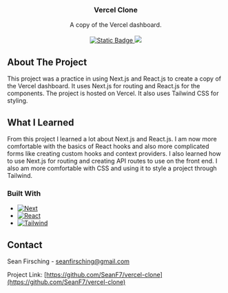 <a name="readme-top"></a>

<!-- PROJECT LOGO -->
<br />
<div align="center">
<h3 align="center">Vercel Clone</h3>
  <p align="center">
    A copy of the Vercel dashboard.
    <br />
    <br />
    <a href="https://vercel-clone-three.vercel.app/dashboard">
    <img alt="Static Badge" src="https://img.shields.io/badge/View%20Demo-000000?style=for-the-badge&logo=Vercel&logoColor=white">
    </a>
    <a href="https://linkedin.com/in/sean_firsching">
    <img src='https://img.shields.io/badge/linkedin-%230077B5.svg?style=for-the-badge&logo=linkedin&logoColor=white'/>
    </a>
  </p>
</div>

<!-- ABOUT THE PROJECT -->
## About The Project

This project was a practice in using Next.js and React.js to create a copy of the Vercel dashboard. It uses Next.js for routing and React.js for the components. The project is hosted on Vercel. It also uses Tailwind CSS for styling.

## What I Learned

From this project I learned a lot about Next.js and React.js. I am now more comfortable with the basics of React hooks and also more complicated forms like creating custom hooks and context providers. I also learned how to use Next.js for routing and creating API routes to use on the front end. I also am more comfortable with CSS and using it to style a project through Tailwind.

### Built With

* [![Next][Next.js]][Next-url]
* [![React][React.js]][React-url]
* [![Tailwind][Tailwind]][Tailwind-url]

<!-- CONTACT -->
## Contact

Sean Firsching - seanfirsching@gmail.com

Project Link: [https://github.com/SeanF7/vercel-clone](https://github.com/SeanF7/vercel-clone)

<!-- MARKDOWN LINKS & IMAGES -->
<!-- https://www.markdownguide.org/basic-syntax/#reference-style-links -->
[linkedin-url]: https://linkedin.com/in/sean_firsching
[Next.js]: https://img.shields.io/badge/next.js-000000?style=for-the-badge&logo=nextdotjs&logoColor=white
[Next-url]: https://nextjs.org/
[React.js]: https://img.shields.io/badge/React-20232A?style=for-the-badge&logo=react&logoColor=61DAFB
[React-url]: https://reactjs.org/
[Tailwind]: https://img.shields.io/badge/Tailwind_CSS-38B2AC?style=for-the-badge&logo=tailwind-css&logoColor=white
[Tailwind-url]: https://tailwindcss.com/